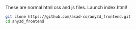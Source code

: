 These are  normal html css and js files. Launch index.html!

```bash
git clone https://github.com/asad-co/any3d_frontend.git
cd any3d_frontend
```
